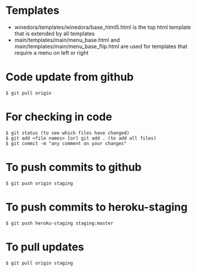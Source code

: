 # Templates
  * winedora/templates/winedora/base_html5.html is the top html template that is extended by all templates
  * main/templates/main/menu_base.html and main/templates/main/menu_base_flip.html are used for templates that require a menu on left or right

# Code update from github

    $ git pull origin
  
# For checking in code

    $ git status (to see which files have changed)
    $ git add <file names> [or] git add . (to add all files)
    $ git commit -m "any comment on your changes"
  
# To push commits to github

    $ git push origin staging

# To push commits to heroku-staging

    $ git push heroku-staging staging:master

# To pull updates

    $ git pull origin staging
